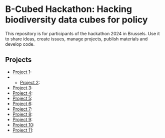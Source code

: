# B-Cubed Hackathon: Hacking biodiversity data cubes for policy
This repository is for participants of the hackathon 2024 in Brussels. Use it to share ideas, create issues, manage projects, publish materials and develop code.

## Projects

* [Project 1](1):
* * [Project 2](2):
* [Project 3](3):
* [Project 4](4):
* [Project 5](5):
* [Project 6](6): 
* [Project 7](7):
* [Project 8](8):
* [Project 9](9):
* [Project 10](10):
* [Project 11](11):
